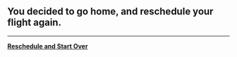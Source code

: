 ## You decided to go home, and reschedule your flight again. 
---
[**Reschedule and Start Over**](../chooselocation.md)